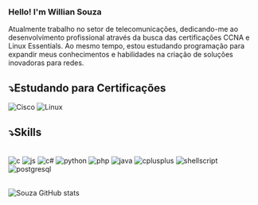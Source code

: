 ### Hello! I'm Willian Souza

Atualmente trabalho no setor de telecomunicações, dedicando-me ao desenvolvimento profissional através da busca das certificações CCNA e Linux Essentials. Ao mesmo tempo, estou estudando programação para expandir meus conhecimentos e habilidades na criação de soluções inovadoras para redes.


## ⤵️Estudando para Certificações
![Cisco](https://img.shields.io/badge/cisco-%23049fd9.svg?style=for-the-badge&logo=cisco&logoColor=black)
![Linux](https://img.shields.io/badge/Linux-FCC624?style=for-the-badge&logo=linux&logoColor=black)


## ⤵️Skills
<div style="display: inline_block"><br/>
  <img align="center" alt="c" src="https://img.shields.io/badge/C-00599C?style=for-the-badge&logo=c&logoColor=white" />
  <img align="center" alt="js" src="https://img.shields.io/badge/JavaScript-F7DF1E?style=for-the-badge&logo=javascript&logoColor=black" />
  <img align="center" alt="c#" src="https://img.shields.io/badge/C%23-239120?style=for-the-badge&logo=c-sharp&logoColor=white" />
  <img align="center" alt="python" src="https://img.shields.io/badge/Python-3776AB?style=for-the-badge&logo=python&logoColor=white" />
  <img align="center" alt="php" src="https://img.shields.io/badge/PHP-777BB4?style=for-the-badge&logo=php&logoColor=white" />
  <img align="center" alt="java" src="https://img.shields.io/badge/Java-ED8B00?style=for-the-badge&logo=openjdk&logoColor=white" />
  <img align="center" alt="cplusplus" src="https://img.shields.io/badge/c++-%2300599C.svg?style=for-the-badge&logo=c%2B%2B&logoColor=white" />
  <img align="center" alt="shellscript" src="https://img.shields.io/badge/Shell_Script-121011?style=for-the-badge&logo=gnu-bash&logoColor=white" />
  <img align="center" alt="postgresql" src="https://img.shields.io/badge/PostgreSQL-316192?style=for-the-badge&logo=postgresql&logoColor=white" />
  
</div>

<br/>

![Souza GitHub stats](https://github-readme-stats.vercel.app/api/top-langs/?username=techsouza&theme=blue-green)

